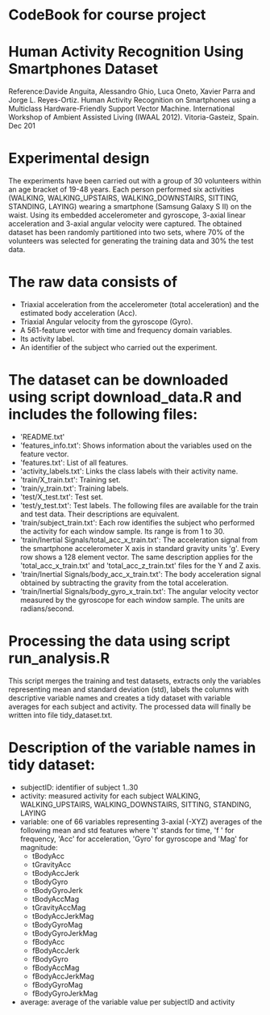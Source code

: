 ﻿# CodeBook for course project 
Human Activity Recognition Using Smartphones Dataset
======================================
Reference:Davide Anguita, Alessandro Ghio, Luca Oneto, Xavier Parra and Jorge L. Reyes-Ortiz. Human Activity Recognition on Smartphones using a Multiclass Hardware-Friendly Support Vector Machine. International Workshop of Ambient Assisted Living (IWAAL 2012). Vitoria-Gasteiz, Spain. Dec 201

Experimental design
======================================
The experiments have been carried out with a group of 30 volunteers within an age bracket of 19-48 years. Each person performed six activities (WALKING, WALKING_UPSTAIRS, WALKING_DOWNSTAIRS, SITTING, STANDING, LAYING) wearing a smartphone (Samsung Galaxy S II) on the waist. Using its embedded accelerometer and gyroscope, 3-axial linear acceleration and 3-axial angular velocity were captured. The obtained dataset has been randomly partitioned into two sets, where 70% of the volunteers was selected for generating the training data and 30% the test data. 


The raw data consists of
======================================
- Triaxial acceleration from the accelerometer (total acceleration) and the estimated body acceleration (Acc).
- Triaxial Angular velocity from the gyroscope (Gyro). 
- A 561-feature vector with time and frequency domain variables. 
- Its activity label. 
- An identifier of the subject who carried out the experiment.


The dataset can be downloaded using script download_data.R and includes the following files:
=========================================

- 'README.txt'
- 'features_info.txt': Shows information about the variables used on the feature vector.
- 'features.txt': List of all features.
- 'activity_labels.txt': Links the class labels with their activity name.
- 'train/X_train.txt': Training set.
- 'train/y_train.txt': Training labels.
- 'test/X_test.txt': Test set.
- 'test/y_test.txt': Test labels.
The following files are available for the train and test data. Their descriptions are equivalent. 
- 'train/subject_train.txt': Each row identifies the subject who performed the activity for each window sample. Its range is from 1 to 30. 
- 'train/Inertial Signals/total_acc_x_train.txt': The acceleration signal from the smartphone accelerometer X axis in standard gravity units 'g'. Every row shows a 128 element vector. The same description applies for the 'total_acc_x_train.txt' and 'total_acc_z_train.txt' files for the Y and Z axis. 
- 'train/Inertial Signals/body_acc_x_train.txt': The body acceleration signal obtained by subtracting the gravity from the total acceleration. 
- 'train/Inertial Signals/body_gyro_x_train.txt': The angular velocity vector measured by the gyroscope for each window sample. The units are radians/second. 

Processing the data using script run_analysis.R
======================================
This script merges the training and test datasets, extracts only the variables representing mean and standard deviation (std), labels the columns with descriptive variable names and creates a tidy dataset with variable averages for each subject and activity. The processed data will finally be written into file tidy_dataset.txt. 

Description of the variable names in tidy dataset:
======================================

- subjectID: identifier of subject 1..30
- activity: measured activity for each subject WALKING, WALKING_UPSTAIRS, WALKING_DOWNSTAIRS, SITTING, STANDING, LAYING
- variable: one of 66 variables representing 3-axial (-XYZ) averages of the following mean and std features where 't' stands for time, 'f ' for frequency, 'Acc' for acceleration, 'Gyro' for gyroscope and 'Mag' for magnitude:
	- tBodyAcc
	- tGravityAcc
	- tBodyAccJerk
	- tBodyGyro
	- tBodyGyroJerk
	- tBodyAccMag
	- tGravityAccMag
	- tBodyAccJerkMag
	- tBodyGyroMag
	- tBodyGyroJerkMag
	- fBodyAcc
	- fBodyAccJerk
	- fBodyGyro
	- fBodyAccMag
	- fBodyAccJerkMag
	- fBodyGyroMag
	- fBodyGyroJerkMag
- average: average of the variable value per subjectID and activity

